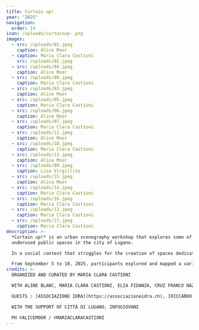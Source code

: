 ```yaml
---
title: Curtain up!
year: "2025"
navigation:
  order: 14
icon: /uploads/curtainup-.png
images:
  - src: /uploads/01.jpeg
    caption: Alice Moor
  - caption: Maria Clara Castioni
    src: /uploads/02.jpeg
  - src: /uploads/04.jpeg
    caption: Alice Moor
  - src: /uploads/08.jpeg
    caption: Maria Clara Castioni
  - src: /uploads/03.jpeg
    caption: Alice Moor
  - src: /uploads/05.jpeg
    caption: Maria Clara Castioni
  - src: /uploads/06.jpeg
    caption: Alice Moor
  - src: /uploads/07.jpeg
    caption: Maria Clara Castioni
  - src: /uploads/11.jpeg
    caption: Alice Moor
  - src: /uploads/10.jpeg
    caption: Maria Clara Castioni
  - src: /uploads/13.jpeg
    caption: Alice Moor
  - src: /uploads/09.jpeg
    caption: Lisa Virgillito
  - src: /uploads/15.jpeg
    caption: Alice Moor
  - src: /uploads/14.jpeg
    caption: Maria Clara Castioni
  - src: /uploads/16.jpeg
    caption: Maria Clara Castioni
  - src: /uploads/12.jpeg
    caption: Maria Clara Castioni
  - src: /uploads/17.jpeg
    caption: Maria Clara Castioni
description: >-
  *Curtain up!* is an urban scenography workshop that explores some of the
  underused public spaces in the city of Lugano.

  In a social context that struggles for the creation of spaces dedicated to independent culture, the workshop uses the scenographic device of the curtain and poetic text as tools for observation, critique, and action.

  From September 5 to 10, 2025, participants explored and mapped a variety of urban spaces, some of which were later crossed and animated by a specially made curtain.
credits: >-
  ORGANIZED AND CURATED BY MARIA CLARA CASTIONI

  WITH ALINE BLANC, MARIA CLARA CASTIONI, ELIA FIDANZA, CRUZ FRANCO NAZAR, LISA VIRGILLITO

  GUESTS : [ASSOCIAZIONE IDRA](https://associazioneidra.ch), [RICCARDO BLUMER](https://www.riccardo-blumer.com), [MARGHERITA PALLI](https://www.margheritapalli.it), [PAV LIVINGROOM](https://pavlivingroom.ch), [TIZIANO SCHÜRCH](https://www.studio-ts.ch)

  WITH THE SUPPORT OF CITTÀ DI LUGANO, INFOGIOVANI

  PH ©ALICEMOOR / ©MARIACLARACASTIONI
---
```

